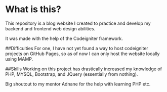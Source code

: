 # What is this?
This repository is a blog website I created to practice and develop my backend and frontend web design abilities.

It was made with the help of the Codeigniter framework.

##Difficulties
For one, I have not yet found a way to host codeigniter projects on GitHub Pages, so as of now I can only host the website locally using MAMP. 

##Skills
Working on this project has drastically increased my knowledge of PHP, MYSQL, Bootstrap, and JQuery (essentially from nothing).

Big shoutout to my mentor Adnane for the help with learning PHP etc.
